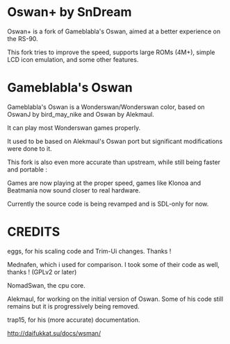 Oswan+ by SnDream
======================

Oswan+ is a fork of Gameblabla's Oswan, aimed at a better experience on the RS-90.

This fork tries to improve the speed, supports large ROMs (4M+), simple LCD icon emulation, and some other features.

Gameblabla's Oswan
=======================

Gameblabla's Oswan is a Wonderswan/Wonderswan color, based on OswanJ by bird_may_nike and Oswan by Alekmaul.

It can play most Wonderswan games properly.

It used to be based on Alekmaul's Oswan port but significant modifications were done to it.

This fork is also even more accurate than upstream, while still being faster and portable : 

Games are now playing at the proper speed, games like Klonoa and Beatmania now sound closer to real hardware.

Currently the source code is being revamped and is SDL-only for now.

CREDITS
===========

eggs, for his scaling code and Trim-Ui changes. Thanks !

Mednafen, which i used for comparison. I took some of their code as well, thanks ! (GPLv2 or later)

NomadSwan, the cpu core.

Alekmaul, for working on the initial version of Oswan. Some of his code still remains but it is progressively being removed.

trap15, for his (more accurate) documentation. 

http://daifukkat.su/docs/wsman/
